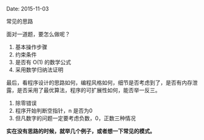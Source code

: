Date: 2015-11-03


常见的思路

面对一道题，要怎么做呢？

1. 基本操作步骤
2. 约束条件
3. 是否有 O(1) 的数学公式
4. 采用数学归纳法证明

最后，看程序设计的思路如何，编程风格如何，细节是否考虑到了，是否有内存泄露，是否采用了最优算法，程序的可扩展性如何，能否举一反三。

1. 除零错误
2. 程序开始判断空指针，n 是否为0
3. 但凡数字的问题一定要考虑负数，0，正数三种情况

**实在没有思路的时候，就举几个例子，或者想一下常见的模式。**